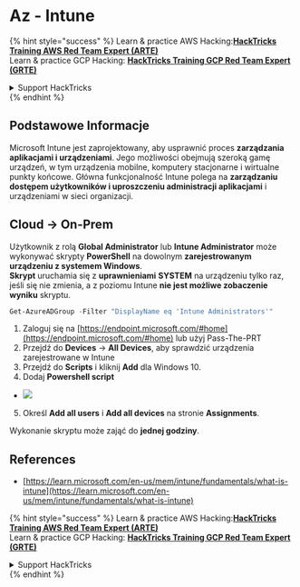# Az - Intune

{% hint style="success" %}
Learn & practice AWS Hacking:<img src="/.gitbook/assets/image.png" alt="" data-size="line">[**HackTricks Training AWS Red Team Expert (ARTE)**](https://training.hacktricks.xyz/courses/arte)<img src="/.gitbook/assets/image.png" alt="" data-size="line">\
Learn & practice GCP Hacking: <img src="/.gitbook/assets/image (2).png" alt="" data-size="line">[**HackTricks Training GCP Red Team Expert (GRTE)**<img src="/.gitbook/assets/image (2).png" alt="" data-size="line">](https://training.hacktricks.xyz/courses/grte)

<details>

<summary>Support HackTricks</summary>

* Check the [**subscription plans**](https://github.com/sponsors/carlospolop)!
* **Join the** 💬 [**Discord group**](https://discord.gg/hRep4RUj7f) or the [**telegram group**](https://t.me/peass) or **follow** us on **Twitter** 🐦 [**@hacktricks\_live**](https://twitter.com/hacktricks\_live)**.**
* **Share hacking tricks by submitting PRs to the** [**HackTricks**](https://github.com/carlospolop/hacktricks) and [**HackTricks Cloud**](https://github.com/carlospolop/hacktricks-cloud) github repos.

</details>
{% endhint %}

## Podstawowe Informacje

Microsoft Intune jest zaprojektowany, aby usprawnić proces **zarządzania aplikacjami i urządzeniami**. Jego możliwości obejmują szeroką gamę urządzeń, w tym urządzenia mobilne, komputery stacjonarne i wirtualne punkty końcowe. Główna funkcjonalność Intune polega na **zarządzaniu dostępem użytkowników i uproszczeniu administracji aplikacjami** i urządzeniami w sieci organizacji.

## Cloud -> On-Prem

Użytkownik z rolą **Global Administrator** lub **Intune Administrator** może wykonywać skrypty **PowerShell** na dowolnym **zarejestrowanym urządzeniu z systemem Windows**.\
**Skrypt** uruchamia się z **uprawnieniami** **SYSTEM** na urządzeniu tylko raz, jeśli się nie zmienia, a z poziomu Intune **nie jest możliwe zobaczenie wyniku** skryptu.
```powershell
Get-AzureADGroup -Filter "DisplayName eq 'Intune Administrators'"
```
1. Zaloguj się na [https://endpoint.microsoft.com/#home](https://endpoint.microsoft.com/#home) lub użyj Pass-The-PRT
2. Przejdź do **Devices** -> **All Devices**, aby sprawdzić urządzenia zarejestrowane w Intune
3. Przejdź do **Scripts** i kliknij **Add** dla Windows 10.
4. Dodaj **Powershell script**
* ![](<../../../.gitbook/assets/image (264).png>)
5. Określ **Add all users** i **Add all devices** na stronie **Assignments**.

Wykonanie skryptu może zająć do **jednej godziny**.

## References

* [https://learn.microsoft.com/en-us/mem/intune/fundamentals/what-is-intune](https://learn.microsoft.com/en-us/mem/intune/fundamentals/what-is-intune)

{% hint style="success" %}
Learn & practice AWS Hacking:<img src="/.gitbook/assets/image.png" alt="" data-size="line">[**HackTricks Training AWS Red Team Expert (ARTE)**](https://training.hacktricks.xyz/courses/arte)<img src="/.gitbook/assets/image.png" alt="" data-size="line">\
Learn & practice GCP Hacking: <img src="/.gitbook/assets/image (2).png" alt="" data-size="line">[**HackTricks Training GCP Red Team Expert (GRTE)**<img src="/.gitbook/assets/image (2).png" alt="" data-size="line">](https://training.hacktricks.xyz/courses/grte)

<details>

<summary>Support HackTricks</summary>

* Sprawdź [**subscription plans**](https://github.com/sponsors/carlospolop)!
* **Dołącz do** 💬 [**Discord group**](https://discord.gg/hRep4RUj7f) lub [**telegram group**](https://t.me/peass) lub **śledź** nas na **Twitter** 🐦 [**@hacktricks\_live**](https://twitter.com/hacktricks\_live)**.**
* **Dziel się trikami hakerskimi, przesyłając PR-y do** [**HackTricks**](https://github.com/carlospolop/hacktricks) i [**HackTricks Cloud**](https://github.com/carlospolop/hacktricks-cloud) repozytoriów na githubie.

</details>
{% endhint %}
